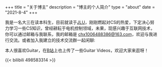 +++
title = "关于博主"
description = "博主的个人简介"
type = "about"
date = "2021-8-4"
+++

我是一名大三在读本科生，目前就读于[JLU](https://www.jlu.edu.cn/)，刚刚燃起对CS的热爱，下定决心努力学习一些CS知识，曾经耕耘于电机控制领域，未果，现感兴趣于互联网技术，你可以通过邮箱与我联系，我的邮箱是 chx1006488386@163.com，欢迎与我进行交流。或者加入我建立的技术交流群一起闲聊:
<center><a href="https://jq.qq.com/?_wv=1027&k=dD4NZkUt" title="Calvin的技术Tavern" target="_blank"><span class="fa-stack fa-3x"><i class="fab fa-qq fa-stack-1x"></i></span></a></center>

本人很喜欢Guitar，在[B站](https://space.bilibili.com/434604897)上也上传了一些Guitar Videos，欢迎大家来逛呀！

{{< bilibili 498583314 >}}

